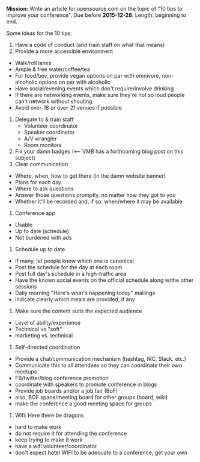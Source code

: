**Mission:** Write an article for opensource.com on the topic of "10 tips to improve your conference". Due before **2015-12-28**. Length: beginning to end.

Some ideas for the 10 tips:

1. Have a code of conduct (and train staff on what that means)
1. Provide a more accessible environment
  * Walk/roll lanes
  * Ample & free water/coffee/tea
  * For food/bev, provide vegan options on par with omnivore, non-alcoholic options on par with alcoholic
  * Have social/evening events which don't require/involve drinking
  * If there are networking events, make sure they're not so loud people can't network without shouting
  * Avoid over-18 or over-21 venues if possible
1. Delegate to & train staff
    * Volunteer coordinator
    * Speaker coordinator
    * A/V wrangler
    * Room monitors
1. Fix your damn badges (<-- VMB has a forthcoming blog post on this subject)
1. Clear communication
  * Where, when, how to get there (in the damn website banner)
  * Plans for each day
  * Where to ask questions
  * Answer those questions promptly, no matter how they got to you
  * Whether it'll be recorded and, if so, when/where it may be available
1. Conference app
  * Usable
  * Up to date (schedule)
  * Not burdened with ads
1. Schedule up to date
  * If many, let people know which one is canonical
  * Post the schedule for the day at each room
  * Post full day's schedule in a high-traffic area
  * Have the known social events on the official schedule along w/the other sessions
  * Daily morning "Here's what's happening today" mailings
  * indicate clearly which meals are provided, if any
1. Make sure the content suits the expected audience
  * Level of ability/experience
  * Technical vs "soft"
  * marketing vs. technical
1. Self-directed coordination
  * Provide a chat/communication mechanism (hashtag, IRC, Slack, etc.)
  * Communicate this to all attendees so they can coordinate their own meetups
  * FB/twitter/blog conference promotion
  * coordinate with speakers to promote conference in blogs
  * Provide job boards and/or a job fair (BoF)
  * also, BOF space/meeting board for other groups (board, wiki)
  * make the conference a good meeting space for groups
1. Wifi: Here there be dragons
  * hard to make work
  * do not require it for attending the conference
  * keep trying to make it work
  * have a wifi volunteer/coordinator
  * don't expect hotel WIFI to be adequate to a conference, get your own

